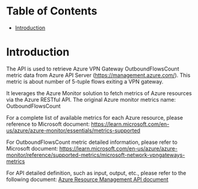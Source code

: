# Table of Contents
- [Introduction](#introduction)


# Introduction <a name="introduction"></a>
The API is used to retrieve Azure VPN Gateway OutboundFlowsCount metric data from Azure API Server (https://management.azure.com/). This metric is about number of 5-tuple flows exiting a VPN gateway.



It leverages the Azure Monitor solution to fetch metrics of Azure resources via the Azure RESTful API. The original Azure monitor metrics name: OutboundFlowsCount



For a complete list of available metrics for each Azure resource, please reference to Microsoft document: https://learn.microsoft.com/en-us/azure/azure-monitor/essentials/metrics-supported 

For OutboundFlowsCount metric detailed information, please refer to Microsoft document: https://learn.microsoft.com/en-us/azure/azure-monitor/reference/supported-metrics/microsoft-network-vpngateways-metrics

For API detailed definition, such as input, output, etc., please refer to the following document:
[Azure Resource Management API document](https://learn.microsoft.com/en-us/rest/api/monitor/metrics/list?view=rest-monitor-2023-10-01&tabs=HTTP)